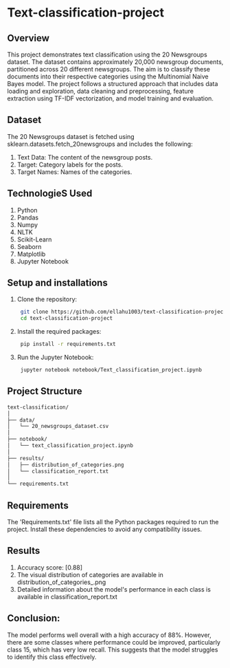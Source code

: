 # Text-classification-project

## Overview
This project demonstrates text classification using the 20 Newsgroups dataset. The dataset contains approximately 20,000 newsgroup documents, partitioned across 20 different newsgroups. The aim is to classify these documents into their respective categories using the Multinomial Naive Bayes model. The project follows a structured approach that includes data loading and exploration, data cleaning and preprocessing, feature extraction using TF-IDF vectorization, and model training and evaluation.

## Dataset
The 20 Newsgroups dataset is fetched using sklearn.datasets.fetch_20newsgroups and includes the following:
1) Text Data: The content of the newsgroup posts.
2) Target: Category labels for the posts.
3) Target Names: Names of the categories.

## TechnologieS Used
1) Python
2) Pandas
3) Numpy
3) NLTK
4) Scikit-Learn
5) Seaborn
6) Matplotlib
7) Jupyter Notebook

## Setup and installations
1) Clone the repository:
   ```bash
    git clone https://github.com/ellahu1003/text-classification-project.git
    cd text-classification-project
    ```
2) Install the required packages:
   ```bash
    pip install -r requirements.txt
    ```
3) Run the Jupyter Notebook:
   ```bash
    jupyter notebook notebook/Text_classification_project.ipynb
    ```
## Project Structure
```markdown
text-classification/
│
├── data/
│   └── 20_newsgroups_dataset.csv
│
├── notebook/
│   └── text_classification_project.ipynb
│
├── results/
│   ├── distribution_of_categories.png
│   └── classification_report.txt
│
└── requirements.txt
```

## Requirements
The 'Requirements.txt' file lists all the Python packages required to run the project. Install these dependencies to avoid any compatibility issues.

## Results
1) Accuracy score: [0.88]
2) The visual distribution of categories are available in distribution_of_categories_.png
3) Detailed information about the model's performance in each class is available in classification_report.txt

## Conclusion:
The model performs well overall with a high accuracy of 88%. However, there are some classes where performance could be improved, particularly class 15, which has very low recall. This suggests that the model struggles to identify this class effectively. 
